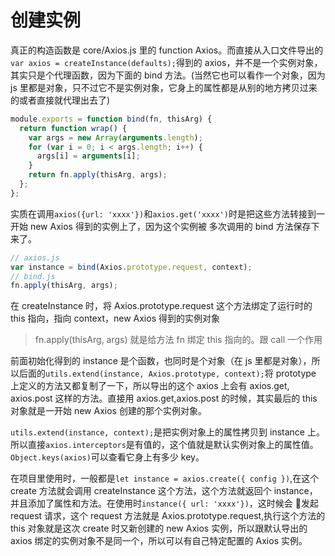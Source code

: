 # 创建实例

真正的构造函数是 core/Axios.js 里的 function Axios。而直接从入口文件导出的`var axios = createInstance(defaults);`得到的 axios，并不是一个实例对象，其实只是个代理函数，因为下面的 bind 方法。(当然它也可以看作一个对象，因为 js 里都是对象，只不过它不是实例对象，它身上的属性都是从别的地方拷贝过来的或者直接就代理出去了)

```javascript
module.exports = function bind(fn, thisArg) {
  return function wrap() {
    var args = new Array(arguments.length);
    for (var i = 0; i < args.length; i++) {
      args[i] = arguments[i];
    }
    return fn.apply(thisArg, args);
  };
};
```

实质在调用`axios({url: 'xxxx'})`和`axios.get('xxxx')`时是把这些方法转接到一开始 new Axios 得到的实例上了，因为这个实例被 多次调用的 bind 方法保存下来了。

```javascript
// axios.js
var instance = bind(Axios.prototype.request, context);
// bind.js
fn.apply(thisArg, args);
```

在 createInstance 时，将 Axios.prototype.request 这个方法绑定了运行时的 this 指向，指向 context，new Axios 得到的实例对象

> fn.apply(thisArg, args) 就是给方法 fn 绑定 this 指向的。跟 call 一个作用

前面初始化得到的 instance 是个函数，也同时是个对象（在 js 里都是对象），所以后面的`utils.extend(instance, Axios.prototype, context);`将 prototype 上定义的方法又都复制了一下，所以导出的这个 axios 上会有 axios.get, axios.post 这样的方法。直接用 axios.get,axios.post 的时候，其实最后的 this 对象就是一开始 new Axios 创建的那个实例对象。

`utils.extend(instance, context);`是把实例对象上的属性拷贝到 instance 上。所以直接`axios.interceptors`是有值的，这个值就是默认实例对象上的属性值。`Object.keys(axios)`可以查看它身上有多少 key。

在项目里使用时，一般都是`let instance = axios.create({ config })`,在这个 create 方法就会调用 createInstance 这个方法，这个方法就返回个 instance，并且添加了属性和方法。在使用时`instance({ url: 'xxxx'})`，这时候会  发起 request 请求，这个 request 方法就是 Axios.prototype.request,执行这个方法的 this 对象就是这次 create 时又新创建的 new Axios 实例，所以跟默认导出的 axios 绑定的实例对象不是同一个，所以可以有自己特定配置的 Axios 实例。
